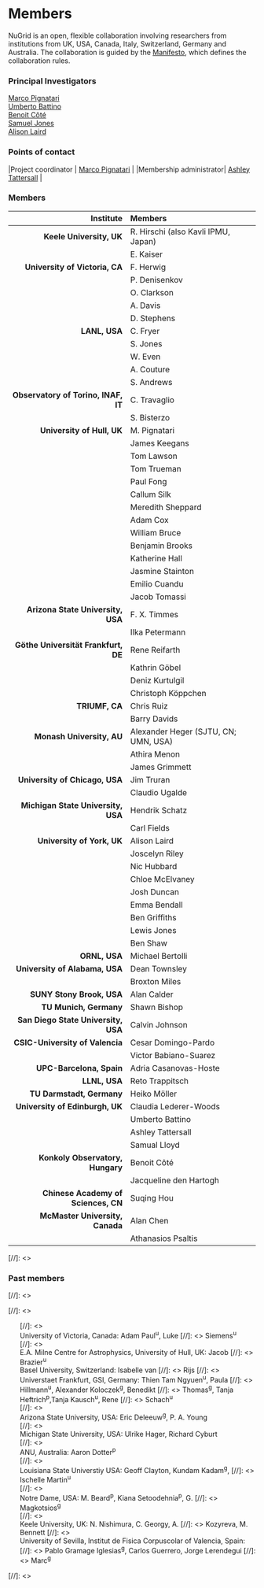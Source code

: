 # Members

NuGrid is an open, flexible collaboration involving researchers from
institutions from UK, USA, Canada, Italy, Switzerland, Germany and Australia.
The collaboration is guided by the [Manifesto](), which defines the
collaboration rules.

### Principal Investigators

[Marco Pignatari](mpignatari@gmail.com)  
[Umberto Battino](u.battino@ed.ac.uk)  
[Benoit Côté](bcote@uvic.ca)  
[Samuel Jones](swjones@lanl.gov)  
[Alison Laird](alison.laird@york.ac.uk)  

### Points of contact

|Project coordinator | [Marco Pignatari](mpignatari@gmail.com) |
|Membership administrator| [Ashley Tattersall](ashley.tattersall@ed.ac.uk) |

### Members

| Institute                           | Members                              | 
| ---:                                | :---                                 | 
| **Keele University, UK**            | R. Hirschi (also Kavli IPMU, Japan)  | 
|                                     | E. Kaiser                            | 
| **University of Victoria, CA**      | F. Herwig                            | 
|                                     | P. Denisenkov                        | 
|                                     | O. Clarkson                          | 
|                                     | A. Davis                             | 
|                                     | D. Stephens                          | 
| **LANL, USA**                       | C. Fryer                             | 
|                                     | S. Jones                             | 
|                                     | W. Even                              | 
|                                     | A. Couture                           | 
|                                     | S. Andrews                           | 
| **Observatory of Torino, INAF, IT** | C. Travaglio                         | 
|                                     | S. Bisterzo                          | 
| **University of Hull, UK**          | M. Pignatari                         | 
|                                     | James Keegans                        | 
|                                     | Tom Lawson                           | 
|                                     | Tom Trueman                          | 
|                                     | Paul Fong                            | 
|                                     | Callum Silk                          | 
|                                     | Meredith Sheppard                    | 
|                                     | Adam Cox                             | 
|                                     | William Bruce                        | 
|                                     | Benjamin Brooks                      | 
|                                     | Katherine Hall                       | 
|                                     | Jasmine Stainton                     | 
|                                     | Emilio Cuandu                        | 
|                                     | Jacob Tomassi                        | 
| **Arizona State University, USA**   | F. X. Timmes                         | 
|                                     | Ilka Petermann                       | 
| **Göthe Universität Frankfurt, DE** | Rene Reifarth                        | 
|                                     | Kathrin Göbel                        | 
|                                     | Deniz Kurtulgil                      | 
|                                     | Christoph Köppchen                   | 
| **TRIUMF, CA**                      | Chris Ruiz                           | 
|                                     | Barry Davids                         | 
| **Monash University, AU**           | Alexander Heger (SJTU, CN; UMN, USA) | 
|                                     | Athira Menon                         | 
|                                     | James Grimmett                       | 
| **University of Chicago, USA**      | Jim Truran                           | 
|                                     | Claudio Ugalde                       | 
| **Michigan State University, USA**  | Hendrik Schatz                       | 
|                                     | Carl Fields                          | 
| **University of York, UK**          | Alison Laird                         | 
|                                     | Joscelyn Riley                       | 
|                                     | Nic Hubbard                          | 
|                                     | Chloe McElvaney                      | 
|                                     | Josh Duncan                          | 
|                                     | Emma Bendall                         | 
|                                     | Ben Griffiths                        | 
|                                     | Lewis Jones                          | 
|                                     | Ben Shaw                             | 
| **ORNL, USA**                       | Michael Bertolli                     | 
| **University of Alabama, USA**      | Dean Townsley                        | 
|                                     | Broxton Miles                        | 
| **SUNY Stony Brook, USA**           | Alan Calder                          | 
| **TU Munich, Germany**              | Shawn Bishop                         | 
| **San Diego State University, USA** | Calvin Johnson                       | 
| **CSIC-University of Valencia**     | Cesar Domingo-Pardo                  | 
|                                     | Victor Babiano-Suarez                | 
| **UPC-Barcelona, Spain**            | Adria Casanovas-Hoste                | 
| **LLNL, USA**                       | Reto Trappitsch                      | 
| **TU Darmstadt, Germany**           | Heiko Möller                         | 
| **University of Edinburgh, UK**     | Claudia Lederer-Woods                | 
|                                     | Umberto Battino                      | 
|                                     | Ashley Tattersall                    | 
|                                     | Samual Lloyd                         | 
| **Konkoly Observatory, Hungary**    | Benoit Côté                          | 
|                                     | Jacqueline den Hartogh               | 
| **Chinese Academy of Sciences, CN** | Suqing Hou                           | 
| **McMaster University, Canada**     | Alan Chen                            | 
|                                     | Athanasios Psaltis                   | 

[//]: <> <h3>Past members</h3>
[//]: <> <p></p>
[//]: <> <ul type="none">
[//]: <> <li>University of Victoria, Canada: Adam Paul<sup>u</sup>, Luke
[//]: <> Siemens<sup>u</sup></li>
[//]: <> <li>E.A. Milne Centre for Astrophysics, University of Hull, UK: Jacob
[//]: <> Brazier<sup>u</sup></li><li>Basel University, Switzerland: Isabelle van
[//]: <> Rijs
[//]: <> <li>Universtaet Frankfurt, GSI, Germany: Thien Tam Ngyuen<sup>u</sup>, Paula
[//]: <> Hillmann<sup>u</sup>, Alexander Koloczek<sup>g</sup>, Benedikt
[//]: <> Thomas<sup>g</sup>, Tanja Heftrich<sup>p</sup>,Tanja Kausch<sup>u</sup>, Rene
[//]: <> Schach<sup>u</sup> </li>
[//]: <> <li>Arizona State University, USA: Eric Deleeuw<sup>g</sup>, P. A. Young</li>
[//]: <> <li>Michigan State University, USA: Ulrike Hager, Richard Cyburt</li>
[//]: <> <li>ANU, Australia: Aaron Dotter<sup>p</sup></li>
[//]: <> <li>Louisiana State Universtiy USA: Geoff Clayton, Kundam Kadam<sup>g</sup>,
[//]: <> Ischelle Martin<sup>u</sup></li>
[//]: <> <li>Notre Dame, USA: M. Beard<sup>p</sup>, Kiana Setoodehnia<sup>p</sup>, G.
[//]: <> Magkotsios<sup>g</sup></li>
[//]: <> <li>Keele University, UK: N. Nishimura, C. Georgy, A.
[//]: <> Kozyreva, M. Bennett
[//]: <> <li>University of Sevilla, Institut de Fisica Corpuscolar of Valencia, Spain:
[//]: <> Pablo Gramage Iglesias<sup>g</sup>, Carlos Guerrero, Jorge Lerendegui
[//]: <> Marc<sup>g</sup></li></ul>
[//]: <> <p></p>

